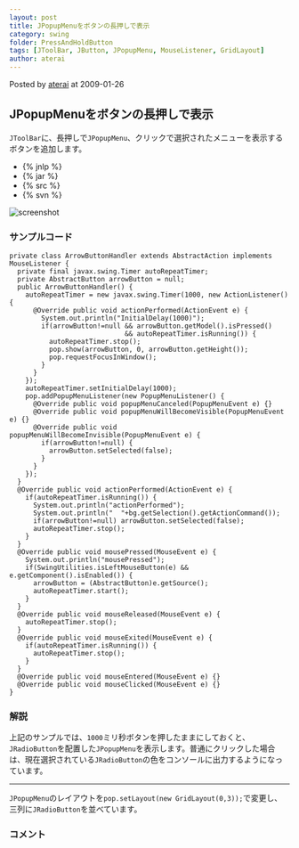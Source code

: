 ```yaml
---
layout: post
title: JPopupMenuをボタンの長押しで表示
category: swing
folder: PressAndHoldButton
tags: [JToolBar, JButton, JPopupMenu, MouseListener, GridLayout]
author: aterai
---
```


Posted by [aterai](http://terai.xrea.jp/aterai.html) at 2009-01-26

## JPopupMenuをボタンの長押しで表示
`JToolBar`に、長押しで`JPopupMenu`、クリックで選択されたメニューを表示するボタンを追加します。

- {% jnlp %}
- {% jar %}
- {% src %}
- {% svn %}

<!-- dummy comment line for breaking list -->

![screenshot](http://lh4.ggpht.com/_9Z4BYR88imo/TQTRIzHMLNI/AAAAAAAAAgs/0_PwsyZOl-I/s800/PressAndHoldButton.png)

### サンプルコード
<pre class="prettyprint"><code>private class ArrowButtonHandler extends AbstractAction implements MouseListener {
  private final javax.swing.Timer autoRepeatTimer;
  private AbstractButton arrowButton = null;
  public ArrowButtonHandler() {
    autoRepeatTimer = new javax.swing.Timer(1000, new ActionListener() {
      @Override public void actionPerformed(ActionEvent e) {
        System.out.println("InitialDelay(1000)");
        if(arrowButton!=null &amp;&amp; arrowButton.getModel().isPressed()
                             &amp;&amp; autoRepeatTimer.isRunning()) {
          autoRepeatTimer.stop();
          pop.show(arrowButton, 0, arrowButton.getHeight());
          pop.requestFocusInWindow();
        }
      }
    });
    autoRepeatTimer.setInitialDelay(1000);
    pop.addPopupMenuListener(new PopupMenuListener() {
      @Override public void popupMenuCanceled(PopupMenuEvent e) {}
      @Override public void popupMenuWillBecomeVisible(PopupMenuEvent e) {}
      @Override public void popupMenuWillBecomeInvisible(PopupMenuEvent e) {
        if(arrowButton!=null) {
          arrowButton.setSelected(false);
        }
      }
    });
  }
  @Override public void actionPerformed(ActionEvent e) {
    if(autoRepeatTimer.isRunning()) {
      System.out.println("actionPerformed");
      System.out.println("  "+bg.getSelection().getActionCommand());
      if(arrowButton!=null) arrowButton.setSelected(false);
      autoRepeatTimer.stop();
    }
  }
  @Override public void mousePressed(MouseEvent e) {
    System.out.println("mousePressed");
    if(SwingUtilities.isLeftMouseButton(e) &amp;&amp; e.getComponent().isEnabled()) {
      arrowButton = (AbstractButton)e.getSource();
      autoRepeatTimer.start();
    }
  }
  @Override public void mouseReleased(MouseEvent e) {
    autoRepeatTimer.stop();
  }
  @Override public void mouseExited(MouseEvent e) {
    if(autoRepeatTimer.isRunning()) {
      autoRepeatTimer.stop();
    }
  }
  @Override public void mouseEntered(MouseEvent e) {}
  @Override public void mouseClicked(MouseEvent e) {}
}
</code></pre>

### 解説
上記のサンプルでは、`1000`ミリ秒ボタンを押したままにしておくと、`JRadioButton`を配置した`JPopupMenu`を表示します。普通にクリックした場合は、現在選択されている`JRadioButton`の色をコンソールに出力するようになっています。

- - - -
`JPopupMenu`のレイアウトを`pop.setLayout(new GridLayout(0,3));`で変更し、三列に`JRadioButton`を並べています。

### コメント

